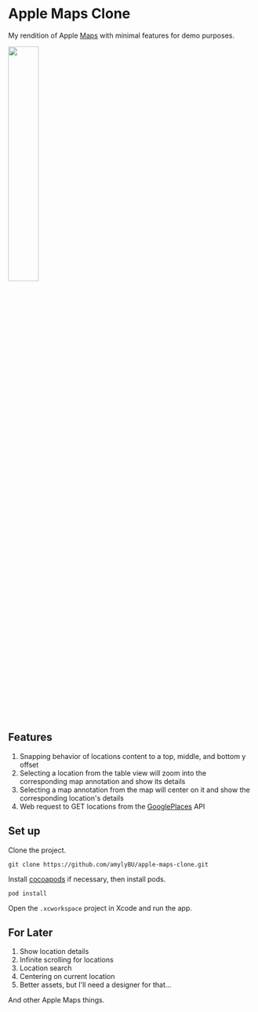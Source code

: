 # Apple Maps Clone

My rendition of Apple [Maps](https://www.apple.com/ios/maps/) with minimal features for demo purposes.

<img src="./demo.gif" width="35%"/>

## Features

1) Snapping behavior of locations content to a top, middle, and bottom y offset
2) Selecting a location from the table view will zoom into the corresponding map annotation and show its details
3) Selecting a map annotation from the map will center on it and show the corresponding location's details
4) Web request to GET locations from the [GooglePlaces](https://developers.google.com/places/ios-api/) API 

## Set up

Clone the project.
```
git clone https://github.com/amylyBU/apple-maps-clone.git
```

Install [cocoapods](https://cocoapods.org/) if necessary, then install pods.
```
pod install
```

Open the `.xcworkspace` project in Xcode and run the app.

## For Later

1) Show location details
2) Infinite scrolling for locations
3) Location search
4) Centering on current location
5) Better assets, but I'll need a designer for that...

And other Apple Maps things.
